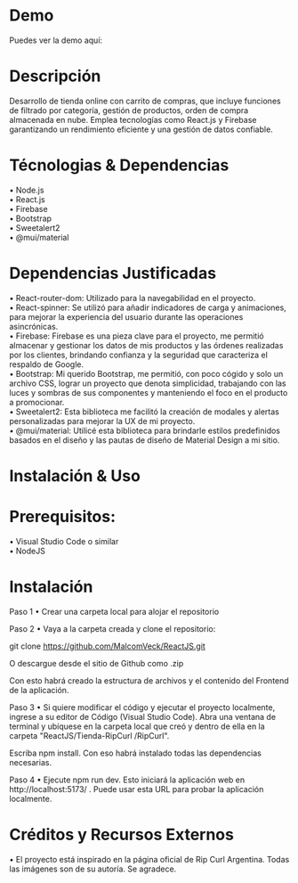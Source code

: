 # Demo

  Puedes ver la demo aquí: 

# Descripción

  Desarrollo de tienda online con carrito de compras, que incluye funciones de filtrado por categoría, gestión de productos, orden de compra almacenada en nube. 
  Emplea tecnologías como React.js y Firebase garantizando un rendimiento eficiente y una gestión de datos confiable.

# Técnologias & Dependencias

• Node.js  
• React.js  
• Firebase  
• Bootstrap  
• Sweetalert2  
• @mui/material

# Dependencias Justificadas

• React-router-dom: Utilizado para la navegabilidad en el proyecto.    
• React-spinner: Se utilizó para añadir indicadores de carga y animaciones, para mejorar la experiencia del usuario durante las operaciones asincrónicas.    
• Firebase: Firebase es una pieza clave para el proyecto, me permitió almacenar y gestionar los datos de mis productos y las órdenes realizadas por los clientes, brindando confianza y la seguridad que caracteriza el respaldo de Google.        
• Bootstrap: Mi querido Bootstrap, me permitió, con poco cógido y solo un archivo CSS, lograr un proyecto que denota simplicidad, trabajando con las luces y sombras de sus componentes y manteniendo el foco en el producto a promocionar.     
• Sweetalert2: Esta biblioteca me facilitó la creación de modales y alertas personalizadas para mejorar la UX de mi proyecto.    
• @mui/material: Utilicé esta biblioteca para brindarle estilos predefinidos basados en el diseño y las pautas de diseño de Material Design a mi sitio.    
      
# Instalación & Uso

# Prerequisitos:

• Visual Studio Code o similar  
• NodeJS

# Instalación

Paso 1
  • Crear una carpeta local para alojar el repositorio
  
Paso 2
  • Vaya a la carpeta creada y clone el repositorio:
  
git clone https://github.com/MalcomVeck/ReactJS.git

O descargue desde el sitio de Github como .zip

Con esto habrá creado la estructura de archivos y el contenido del Frontend de la aplicación.

Paso 3
  • Si quiere modificar el código y ejecutar el proyecto localmente, ingrese a su editor de Código (Visual Studio Code).
Abra una ventana de terminal y ubíquese en la carpeta local que creó y dentro de ella en la carpeta "ReactJS/Tienda-RipCurl
/RipCurl".

Escriba npm install. Con eso habrá instalado todas las dependencias necesarias.

Paso 4
  • Ejecute npm run dev. Esto iniciará la aplicación web en http://localhost:5173/ . Puede usar esta URL para probar la aplicación localmente.
  
# Créditos y Recursos Externos

  • El proyecto está inspirado en la página oficial de Rip Curl Argentina. Todas las imágenes son de su autoría. Se agradece.

